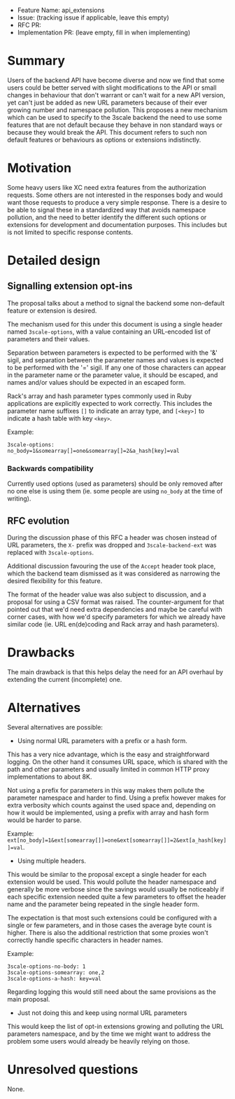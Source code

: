 - Feature Name: api_extensions
- Issue: (tracking issue if applicable, leave this empty)
- RFC PR:
- Implementation PR: (leave empty, fill in when implementing)

# Summary
[summary]: #summary

Users of the backend API have become diverse and now we find that some users
could be better served with slight modifications to the API or small changes in
behaviour that don't warrant or can't wait for a new API version, yet can't just
be added as new URL parameters because of their ever growing number and
namespace pollution. This proposes a new mechanism which can be used to specify
to the 3scale backend the need to use some features that are not default because
they behave in non standard ways or because they would break the API. This
document refers to such non default features or behaviours as options or
extensions indistinctly.

# Motivation
[motivation]: #motivation

Some heavy users like XC need extra features from the authorization requests.
Some others are not interested in the responses body and would want those
requests to produce a very simple response. There is a desire to be able to
signal these in a standardized way that avoids namespace pollution, and the need
to better identify the different such options or extensions for development and
documentation purposes. This includes but is not limited to specific response
contents.

# Detailed design
[design]: #detailed-design

## Signalling extension opt-ins

The proposal talks about a method to signal the backend some non-default feature
or extension is desired.

The mechanism used for this under this document is using a single header named
`3scale-options`, with a value containing an URL-encoded list of parameters and
their values.

Separation between parameters is expected to be performed with the '&' sigil,
and separation between the parameter names and values is expected to be
performed with the '=' sigil. If any one of those characters can appear in the
parameter name or the parameter value, it should be escaped, and names and/or
values should be expected in an escaped form.

Rack's array and hash parameter types commonly used in Ruby applications are
explicitly expected to work correctly. This includes the parameter name suffixes
`[]` to indicate an array type, and `[<key>]` to indicate a hash table with key
`<key>`.

Example:

`3scale-options: no_body=1&somearray[]=one&somearray[]=2&a_hash[key]=val`

### Backwards compatibility

Currently used options (used as parameters) should be only removed after no one
else is using them (ie. some people are using `no_body` at the time of writing).

## RFC evolution

During the discussion phase of this RFC a header was chosen instead of URL
parameters, the `X-` prefix was dropped and `3scale-backend-ext` was replaced
with `3scale-options`.

Additional discussion favouring the use of the `Accept` header took place, which
the backend team dismissed as it was considered as narrowing the desired
flexibility for this feature.

The format of the header value was also subject to discussion, and a proposal
for using a CSV format was raised. The counter-argument for that pointed out
that we'd need extra dependencies and maybe be careful with corner cases, with
how we'd specify parameters for which we already have similar code (ie. URL
en(de)coding and Rack array and hash parameters).

# Drawbacks
[drawbacks]: #drawbacks

The main drawback is that this helps delay the need for an API overhaul by
extending the current (incomplete) one.

# Alternatives
[alternatives]: #alternatives

Several alternatives are possible:

- Using normal URL parameters with a prefix or a hash form.

This has a very nice advantage, which is the easy and straightforward logging.
On the other hand it consumes URL space, which is shared with the path and other
parameters and usually limited in common HTTP proxy implementations to about 8K.

Not using a prefix for parameters in this way makes them pollute the parameter
namespace and harder to find. Using a prefix however makes for extra verbosity
which counts against the used space and, depending on how it would be
implemented, using a prefix with array and hash form would be harder to parse.

Example:
`ext[no_body]=1&ext[somearray[]]=one&ext[somearray[]]=2&ext[a_hash[key]]=val`.

- Using multiple headers.

This would be similar to the proposal except a single header for each extension
would be used. This would pollute the header namespace and generally be more
verbose since the savings would usually be noticeably if each specific extension
needed quite a few parameters to offset the header name and the parameter being
repeated in the single header form.

The expectation is that most such extensions could be configured with a single
or few parameters, and in those cases the average byte count is higher. There is
also the additional restriction that some proxies won't correctly handle
specific characters in header names.

Example:
```
3scale-options-no-body: 1
3scale-options-somearray: one,2
3scale-options-a-hash: key=val
```

Regarding logging this would still need about the same provisions as the main
proposal.

- Just not doing this and keep using normal URL parameters

This would keep the list of opt-in extensions growing and polluting the URL
parameters namespace, and by the time we might want to address the problem some
users would already be heavily relying on those.

# Unresolved questions
[unresolved]: #unresolved-questions

None.